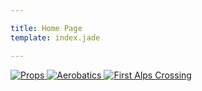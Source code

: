 ```yaml
---

title: Home Page
template: index.jade

---
```

<div id="slides">

<a href="#2013.11.17">
  <img alt="Props" src="/images/berblingerslide.jpg" \> 
</a>

<a href="#2013.07.18">
  <img alt="Aerobatics" src="/images/aerobaticslide.jpg" \> 
</a>

<a href="http://www.solar-flight.com/europetour/media.html#14april">
  <img alt="First Alps Crossing" src="/images/alpsslide.jpg" \> 
</a>


</div>

